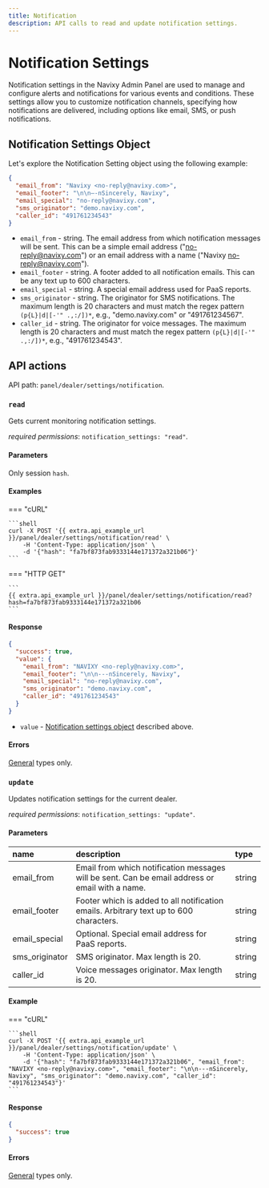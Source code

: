```yaml
---
title: Notification
description: API calls to read and update notification settings. 
---
```


# Notification Settings

Notification settings in the Navixy Admin Panel are used to manage and configure alerts and notifications for various events and conditions. These settings allow you to customize notification channels, specifying how notifications are delivered, including options like email, SMS, or push notifications.

## Notification Settings Object

Let's explore the Notification Setting object using the following example:

```json
{
  "email_from": "Navixy <no-reply@navixy.com>",
  "email_footer": "\n\n—-nSincerely, Navixy",
  "email_special": "no-reply@navixy.com",
  "sms_originator": "demo.navixy.com",
  "caller_id": "491761234543"
}
```

* `email_from` - string. The email address from which notification messages will be sent. This can be a simple email address ("no-reply@navixy.com") or an email address with a name ("Navixy <no-reply@navixy.com>").
* `email_footer` - string. A footer added to all notification emails. This can be any text up to 600 characters.
* `email_special` - string. A special email address used for PaaS reports.
* `sms_originator` - string. The originator for SMS notifications. The maximum length is 20 characters and must match the regex pattern `(p{L}|d|[-'" .,:/])*`, e.g., "demo.navixy.com" or "491761234567".
* `caller_id` - string. The originator for voice messages. The maximum length is 20 characters and must match the regex pattern `(p{L}|d|[-'" .,:/])*`, e.g., "491761234543".


## API actions

API path: `panel/dealer/settings/notification`.

### `read`

Gets current monitoring notification settings.

*required permissions*: `notification_settings: "read"`.

#### Parameters

Only session `hash`.

#### Examples

=== "cURL"

    ```shell
    curl -X POST '{{ extra.api_example_url }}/panel/dealer/settings/notification/read' \
        -H 'Content-Type: application/json' \
        -d '{"hash": "fa7bf873fab9333144e171372a321b06"}'
    ```

=== "HTTP GET"

    ```
    {{ extra.api_example_url }}/panel/dealer/settings/notification/read?hash=fa7bf873fab9333144e171372a321b06
    ```

#### Response

```json
{
  "success": true,
  "value": {
    "email_from": "NAVIXY <no-reply@navixy.com>",
    "email_footer": "\n\n---nSincerely, Navixy",
    "email_special": "no-reply@navixy.com",
    "sms_originator": "demo.navixy.com",
    "caller_id": "491761234543"
  }
}
``` 

* `value` - [Notification settings object](#notification-settings-object) described above.

#### Errors

[General](../../../../user-api/backend-api/getting-started/errors.md#error-codes) types only.


### `update`

Updates notification settings for the current dealer. 

*required permissions*: `notification_settings: "update"`.

#### Parameters
 
| name           | description                                                                                     | type   |
|:---------------|:------------------------------------------------------------------------------------------------|:-------|
| email_from     | Email from which notification messages will be sent. Can be email address or email with a name. | string |
| email_footer   | Footer which is added to all notification emails. Arbitrary text up to 600 characters.          | string |
| email_special  | Optional. Special email address for PaaS reports.                                               | string |
| sms_originator | SMS originator. Max length is 20.                                                               | string |
| caller_id      | Voice messages originator. Max length is 20.                                                    | string |

#### Example

=== "cURL"

    ```shell
    curl -X POST '{{ extra.api_example_url }}/panel/dealer/settings/notification/update' \
        -H 'Content-Type: application/json' \
        -d '{"hash": "fa7bf873fab9333144e171372a321b06", "email_from": "NAVIXY <no-reply@navixy.com>", "email_footer": "\n\n---nSincerely, Navixy", "sms_originator": "demo.navixy.com", "caller_id": "491761234543"}'
    ```

#### Response

```json
{
  "success": true
}
```

#### Errors
 
[General](../../../../user-api/backend-api/getting-started/errors.md#error-codes) types only.

